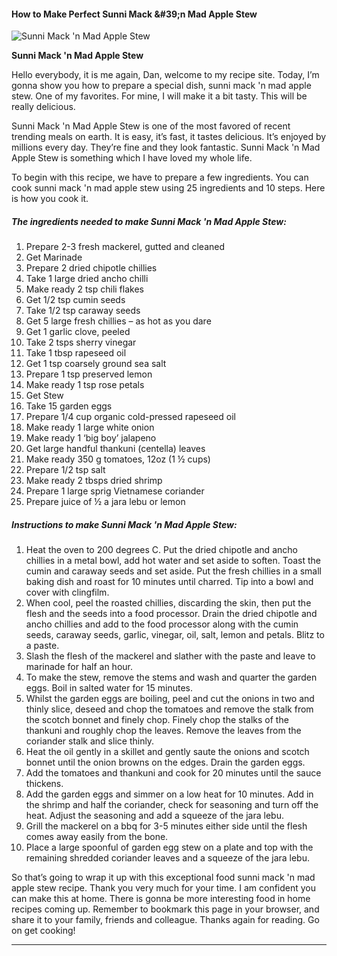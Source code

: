             

#### How to Make Perfect Sunni Mack &amp;#39;n Mad Apple Stew

![Sunni Mack 'n Mad Apple Stew](https://img-global.cpcdn.com/recipes/68e78231c3185258/751x532cq70/sunni-mack-n-mad-apple-stew-recipe-main-photo.jpg)

**Sunni Mack 'n Mad Apple Stew**

Hello everybody, it is me again, Dan, welcome to my recipe site. Today, I’m gonna show you how to prepare a special dish, sunni mack 'n mad apple stew. One of my favorites. For mine, I will make it a bit tasty. This will be really delicious.

Sunni Mack 'n Mad Apple Stew is one of the most favored of recent trending meals on earth. It is easy, it’s fast, it tastes delicious. It’s enjoyed by millions every day. They’re fine and they look fantastic. Sunni Mack 'n Mad Apple Stew is something which I have loved my whole life.

To begin with this recipe, we have to prepare a few ingredients. You can cook sunni mack 'n mad apple stew using 25 ingredients and 10 steps. Here is how you cook it.

##### The ingredients needed to make Sunni Mack 'n Mad Apple Stew:

1.  Prepare 2-3 fresh mackerel, gutted and cleaned
2.  Get Marinade
3.  Prepare 2 dried chipotle chillies
4.  Take 1 large dried ancho chilli
5.  Make ready 2 tsp chili flakes
6.  Get 1/2 tsp cumin seeds
7.  Take 1/2 tsp caraway seeds
8.  Get 5 large fresh chillies – as hot as you dare
9.  Get 1 garlic clove, peeled
10.  Take 2 tsps sherry vinegar
11.  Take 1 tbsp rapeseed oil
12.  Get 1 tsp coarsely ground sea salt
13.  Prepare 1 tsp preserved lemon
14.  Make ready 1 tsp rose petals
15.  Get Stew
16.  Take 15 garden eggs
17.  Prepare 1/4 cup organic cold-pressed rapeseed oil
18.  Make ready 1 large white onion
19.  Make ready 1 ‘big boy’ jalapeno
20.  Get large handful thankuni (centella) leaves
21.  Make ready 350 g tomatoes, 12oz (1 ½ cups)
22.  Prepare 1/2 tsp salt
23.  Make ready 2 tbsps dried shrimp
24.  Prepare 1 large sprig Vietnamese coriander
25.  Prepare juice of ½ a jara lebu or lemon

##### Instructions to make Sunni Mack 'n Mad Apple Stew:

1.  Heat the oven to 200 degrees C. Put the dried chipotle and ancho chillies in a metal bowl, add hot water and set aside to soften. Toast the cumin and caraway seeds and set aside. Put the fresh chillies in a small baking dish and roast for 10 minutes until charred. Tip into a bowl and cover with clingfilm.
2.  When cool, peel the roasted chillies, discarding the skin, then put the flesh and the seeds into a food processor. Drain the dried chipotle and ancho chillies and add to the food processor along with the cumin seeds, caraway seeds, garlic, vinegar, oil, salt, lemon and petals. Blitz to a paste.
3.  Slash the flesh of the mackerel and slather with the paste and leave to marinade for half an hour.
4.  To make the stew, remove the stems and wash and quarter the garden eggs. Boil in salted water for 15 minutes.
5.  Whilst the garden eggs are boiling, peel and cut the onions in two and thinly slice, deseed and chop the tomatoes and remove the stalk from the scotch bonnet and finely chop. Finely chop the stalks of the thankuni and roughly chop the leaves. Remove the leaves from the coriander stalk and slice thinly.
6.  Heat the oil gently in a skillet and gently saute the onions and scotch bonnet until the onion browns on the edges. Drain the garden eggs.
7.  Add the tomatoes and thankuni and cook for 20 minutes until the sauce thickens.
8.  Add the garden eggs and simmer on a low heat for 10 minutes. Add in the shrimp and half the coriander, check for seasoning and turn off the heat. Adjust the seasoning and add a squeeze of the jara lebu.
9.  Grill the mackerel on a bbq for 3-5 minutes either side until the flesh comes away easily from the bone.
10.  Place a large spoonful of garden egg stew on a plate and top with the remaining shredded coriander leaves and a squeeze of the jara lebu.

So that’s going to wrap it up with this exceptional food sunni mack 'n mad apple stew recipe. Thank you very much for your time. I am confident you can make this at home. There is gonna be more interesting food in home recipes coming up. Remember to bookmark this page in your browser, and share it to your family, friends and colleague. Thanks again for reading. Go on get cooking!

* * *